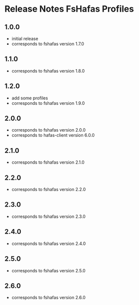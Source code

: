# Release Notes FsHafas Profiles

## 1.0.0

* initial release
* corresponds to fshafas version 1.7.0

## 1.1.0

* corresponds to fshafas version 1.8.0

## 1.2.0

* add some profiles
* corresponds to fshafas version 1.9.0

## 2.0.0

* corresponds to fshafas version 2.0.0
* corresponds to hafas-client version 6.0.0

## 2.1.0

* corresponds to fshafas version 2.1.0

## 2.2.0

* corresponds to fshafas version 2.2.0

## 2.3.0

* corresponds to fshafas version 2.3.0

## 2.4.0

* corresponds to fshafas version 2.4.0

## 2.5.0

* corresponds to fshafas version 2.5.0

## 2.6.0

* corresponds to fshafas version 2.6.0
